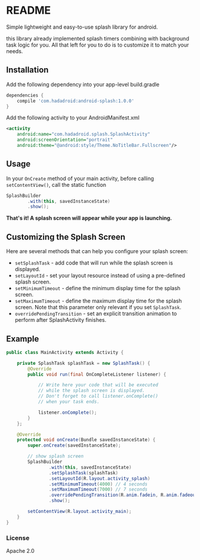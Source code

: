 # README #

Simple lightweight and easy-to-use splash library for android.

this library already implemented splash timers combining with background task logic for you. All that left for you to do is to customize it to match your needs.

## Installation ###

Add the following dependency into your app-level build.gradle

```groovy
dependencies {
    compile 'com.hadadroid:android-splash:1.0.0'
}
```

Add the following activity to your AndroidManifest.xml

```xml
<activity
    android:name="com.hadadroid.splash.SplashActivity"
    android:screenOrientation="portrait"
    android:theme="@android:style/Theme.NoTitleBar.Fullscreen"/>
```
    
## Usage ##

In your `OnCreate` method of your main activity, before calling `setContentView()`, call the static function
```java
SplashBuilder
        .with(this, savedInstanceState)
        .show();
```

__That's it! A splash screen will appear while your app is launching.__

## Customizing the Splash Screen ##

Here are several methods that can help you configure your splash screen:

* `setSplashTask` - add code that will run while the splash screen is displayed.
* `setLayoutId` - set your layout resource instead of using a pre-defined splash screen.
* `setMinimumTimeout` - define the minimum display time for the splash screen. 
* `setMaximumTimeout` - define the maximum display time for the splash screen. Note that this parameter only relevant if you set `SplashTask`.   
* `overridePendingTransition` - set an explicit transition animation to perform after SplashActivity finishes.

## Example ##

```java
public class MainActivity extends Activity {

    private SplashTask splashTask = new SplashTask() {
        @Override
        public void run(final OnCompleteListener listener) {

            // Write here your code that will be executed
            // while the splash screen is displayed.
            // Don't forget to call listener.onComplete()
            // when your task ends.

            listener.onComplete();
        }
    };

    @Override
    protected void onCreate(Bundle savedInstanceState) {
        super.onCreate(savedInstanceState);

        // show splash screen
        SplashBuilder
                .with(this, savedInstanceState)
                .setSplashTask(splashTask)
                .setLayoutId(R.layout.activity_splash)
                .setMinimumTimeout(4000) // 4 seconds
                .setMaximumTimeout(7000) // 7 seconds
                .overridePendingTransition(R.anim.fadein, R.anim.fadeout)
                .show();

        setContentView(R.layout.activity_main);
    }
}

```

### License ###

Apache 2.0